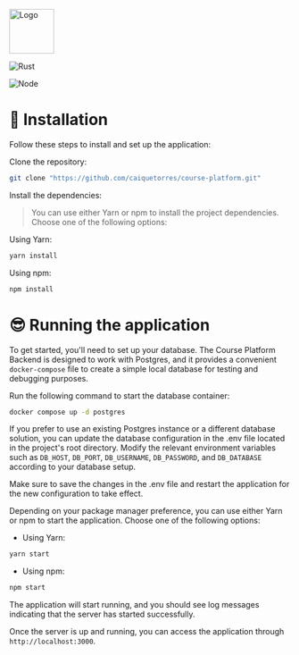 <img
src="https://github.com/caiquetorres/course-platform/assets/56696506/96d85fa1-fbf9-4f16-897c-38aa12b313dd"
alt="Logo"
height="80"
/>

<a><img src="https://badgen.net/badge/rust/1.0.0/56D7CC?label=" alt="Rust" /></a>

<a><img src="https://badgen.net/badge/nodejs/18.12.1/blue" alt="Node" /></a>

# 🧐 Installation

Follow these steps to install and set up the application:

Clone the repository:

```sh
git clone "https://github.com/caiquetorres/course-platform.git"
```

Install the dependencies:

> You can use either Yarn or npm to install the project dependencies. Choose one of the following options:

Using Yarn:

```sh
yarn install
```

Using npm:

```sh
npm install
```

# 😎 Running the application

To get started, you'll need to set up your database. The Course Platform Backend is designed to work with Postgres, and it provides a convenient `docker-compose` file to create a simple local database for testing and debugging purposes.

Run the following command to start the database container:

```sh
docker compose up -d postgres
```

If you prefer to use an existing Postgres instance or a different database solution, you can update the database configuration in the .env file located in the project's root directory. Modify the relevant environment variables such as `DB_HOST`, `DB_PORT`, `DB_USERNAME`, `DB_PASSWORD`, and `DB_DATABASE` according to your database setup.

Make sure to save the changes in the .env file and restart the application for the new configuration to take effect.

Depending on your package manager preference, you can use either Yarn or npm to start the application. Choose one of the following options:

- Using Yarn:

```sh
yarn start
```

- Using npm:

```sh
npm start
```

The application will start running, and you should see log messages indicating that the server has started successfully.

Once the server is up and running, you can access the application through `http://localhost:3000`.
